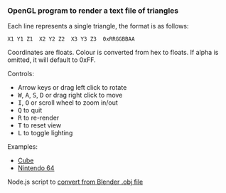 ### OpenGL program to render a text file of triangles

Each line represents a single triangle, the format is as follows:

    X1 Y1 Z1  X2 Y2 Z2  X3 Y3 Z3  0xRRGGBBAA

Coordinates are floats.
Colour is converted from hex to floats. If alpha is omitted, it will default to 0xFF.

Controls:
- Arrow keys or drag left click to rotate
- <kbd>W</kbd>, <kbd>A</kbd>, <kbd>S</kbd>, <kbd>D</kbd> or drag right click to move
- <kbd>I</kbd>, <kbd>O</kbd> or scroll wheel to zoom in/out
- <kbd>Q</kbd> to quit
- <kbd>R</kbd> to re-render
- <kbd>T</kbd> to reset view
- <kbd>L</kbd> to toggle lighting

Examples:
- [Cube](cube.tri)
- [Nintendo 64](n64.tri)

Node.js script to [convert from Blender .obj file](https://gist.github.com/mekb-turtle/fa1f8392b5be5922c09f5e2cfeeca034)


